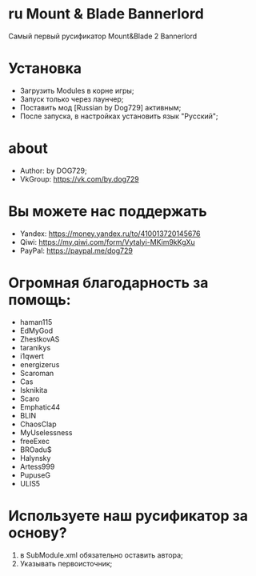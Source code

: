 # ru Mount & Blade Bannerlord
Самый первый русификатор Mount&amp;Blade 2 Bannerlord
# Установка
* Загрузить Modules в корне игры;
* Запуск только через лаунчер;
* Поставить мод [Russian by Dog729] активным;
* После запуска, в настройках установить язык "Русский";
# about
* Author: by DOG729;
* VkGroup: https://vk.com/by.dog729
# Вы можете нас поддержать
* Yandex: https://money.yandex.ru/to/410013720145676
* Qiwi: https://my.qiwi.com/form/Vytalyi-MKim9kKgXu
* PayPal: https://paypal.me/dog729
# Огромная благодарность за помощь:
* haman115
* EdMyGod
* ZhestkovAS
* taranikys
* i1qwert
* energizerus
* Scaroman
* Cas
* Isknikita
* Scaro
* Emphatic44
* BLIN
* ChaosClap
* MyUselessness
* freeExec
* BROadu$
* Halynsky
* Artess999
* PupuseG
* ULIS5

# Используете наш русификатор за основу?
1. в SubModule.xml обязательно оставить автора;
2. Указывать первоисточник;

